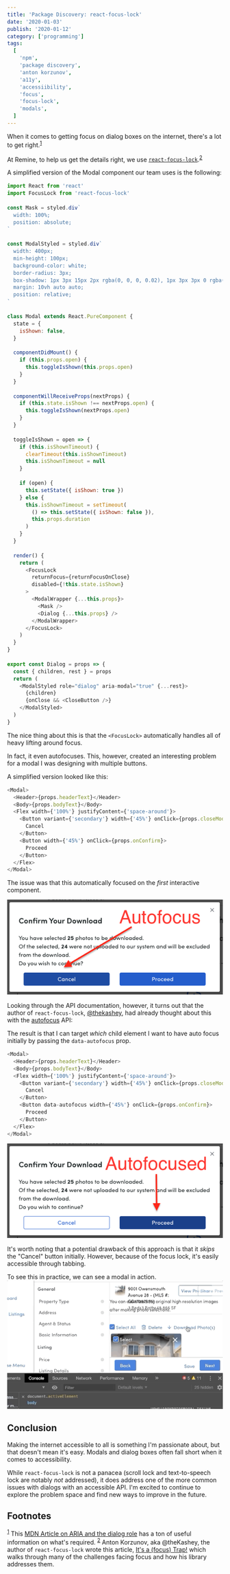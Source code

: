 ```yaml
---
title: 'Package Discovery: react-focus-lock'
date: '2020-01-03'
publish: '2020-01-12'
category: ['programming']
tags:
  [
    'npm',
    'package discovery',
    'anton korzunov',
    'a11y',
    'accessiibility',
    'focus',
    'focus-lock',
    'modals',
  ]
---
```


When it comes to getting focus on dialog boxes on the internet, there's a lot to get right.<sup>[1](#footnotes)</sup><a id="fn1"></a>

At Remine, to help us get the details right, we use [`react-focus-lock`](https://www.npmjs.com/package/react-focus-lock).<sup>[2](#footnotes)</sup><a id="fn2"></a>

A simplified version of the Modal component our team uses is the following:

```javascript
import React from 'react'
import FocusLock from 'react-focus-lock'

const Mask = styled.div`
  width: 100%;
  position: absolute;
`

const ModalStyled = styled.div`
  width: 400px;
  min-height: 100px;
  background-color: white;
  border-radius: 3px;
  box-shadow: 1px 3px 15px 2px rgba(0, 0, 0, 0.02), 1px 3px 3px 0 rgba(0, 0, 0, 0.2);
  margin: 10vh auto auto;
  position: relative;
`

class Modal extends React.PureComponent {
  state = {
    isShown: false,
  }

  componentDidMount() {
    if (this.props.open) {
      this.toggleIsShown(this.props.open)
    }
  }

  componentWillReceiveProps(nextProps) {
    if (this.state.isShown !== nextProps.open) {
      this.toggleIsShown(nextProps.open)
    }
  }

  toggleIsShown = open => {
    if (this.isShownTimeout) {
      clearTimeout(this.isShownTimeout)
      this.isShownTimeout = null
    }

    if (open) {
      this.setState({ isShown: true })
    } else {
      this.isShownTimeout = setTimeout(
        () => this.setState({ isShown: false }),
        this.props.duration
      )
    }
  }

  render() {
    return (
      <FocusLock
        returnFocus={returnFocusOnClose}
        disabled={!this.state.isShown}
      >
        <ModalWrapper {...this.props}>
          <Mask />
          <Dialog {...this.props} />
        </ModalWrapper>
      </FocusLock>
    )
  }
}

export const Dialog = props => {
  const { children, rest } = props
  return (
    <ModalStyled role="dialog" aria-modal="true" {...rest}>
      {children}
      {onClose && <CloseButton />}
    </ModalStyled>
  )
}
```

The nice thing about this is that the `<FocusLock>` automatically handles all of heavy lifting around focus.

In fact, it even autofocuses. This, however, created an interesting problem for a modal I was designing with multiple buttons.

A simplified version looked like this:

```javascript
<Modal>
  <Header>{props.headerText}</Header>
  <Body>{props.bodyText}</Body>
  <Flex width={'100%'} justifyContent={'space-around'}>
    <Button variant={'secondary'} width={'45%'} onClick={props.closeModal}>
      Cancel
    </Button>
    <Button width={'45%'} onClick={props.onConfirm}>
      Proceed
    </Button>
  </Flex>
</Modal>
```

The issue was that this automatically focused on the _first_ interactive component.

![](./autofocus-cancel.png)

Looking through the API documentation, however, it turns out that the author of `react-focus-lock`, [@thekashey](https://github.com/thekashey), had already thought about this with the [autofocus](https://www.npmjs.com/package/react-focus-lock#autofocus) API:

The result is that I can target _which_ child element I want to have auto focus initially by passing the `data-autofocus` prop.

```javascript
<Modal>
  <Header>{props.headerText}</Header>
  <Body>{props.bodyText}</Body>
  <Flex width={'100%'} justifyContent={'space-around'}>
    <Button variant={'secondary'} width={'45%'} onClick={props.closeModal}>
      Cancel
    </Button>
    <Button data-autofocus width={'45%'} onClick={props.onConfirm}>
      Proceed
    </Button>
  </Flex>
</Modal>
```

![](./autofocus-proceed.png)

It's worth noting that a potential drawback of this approach is that it _skips_ the "Cancel" button initially. However, because of the focus lock, it's easily accessible through tabbing.

To see this in practice, we can see a modal in action.
![](./modal-loop.gif)

## Conclusion

Making the internet accessible to all is something I'm passionate about, but that doesn't mean it's easy. Modals and dialog boxes often fall short when it comes to accessibility.

While `react-focus-lock` is not a panacea (scroll lock and text-to-speech lock are notably _not_ addressed), it does address one of the more common issues with dialogs with an accessible API. I'm excited to continue to explore the problem space and find new ways to improve in the future.

## Footnotes

<sup>[1](#fn1)</sup> This [MDN Article on ARIA and the dialog role](https://developer.mozilla.org/en-US/docs/Web/Accessibility/ARIA/Roles/dialog_role) has a ton of useful information on what's required.
<sup>[2](#fn2)</sup> Anton Korzunov, aka @theKashey, the author of `react-focus-lock` wrote this article, [It's a (focus) Trap!](https://medium.com/hackernoon/its-a-focus-trap-699a04d66fb5?) which walks through many of the challenges facing focus and how his library addresses them.
